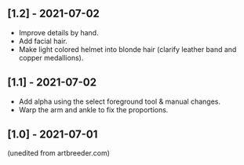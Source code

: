 ## [1.2] - 2021-07-02
- Improve details by hand.
- Add facial hair.
- Make light colored helmet into blonde hair (clarify leather band and copper medallions).

## [1.1] - 2021-07-02
- Add alpha using the select foreground tool & manual changes.
- Warp the arm and ankle to fix the proportions.

## [1.0] - 2021-07-01
(unedited from artbreeder.com)
